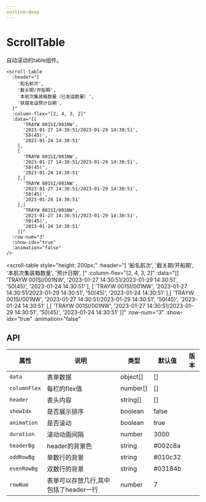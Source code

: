 ```yaml
---
outline:deep
---
```


<!-- markdownlint-disable-next-line -->
<script setup>
import ScrollTable from '../../src/components/ScrollTable/index.vue'
</script>

# ScrollTable

自动滚动的table组件。

```vue
<scroll-table
  :header="[
    '船名航次',
    '截关期/开船期',
    '本航次集装箱数量（已发运数量）',
    '铁路发运预计日期',
  ]"
  :column-flex="[2, 4, 3, 2]"
  :data="[[
      'TRAYW 001SI/001NW',
      '2023-01-27 14:30:51/2023-01-29 14:30:51',
      '50(45)',
      '2023-01-24 14:30:51'
    ],
    [
      'TRAYW 001SI/001NW',
      '2023-01-27 14:30:51/2023-01-29 14:30:51',
      '50(45)',
      '2023-01-24 14:30:51'
    ],[
      'TRAYW 001SI/001NW',
      '2023-01-27 14:30:51/2023-01-29 14:30:51',
      '50(45)',
      '2023-01-24 14:30:51'
    ],[
      'TRAYW 001SI/001NW',
      '2023-01-27 14:30:51/2023-01-29 14:30:51',
      '50(45)',
      '2023-01-24 14:30:51'
    ]]"
  :row-num="3"
  :show-idx="true"
  :animation="false"
/>
```

<!-- markdownlint-disable-next-line -->

<scroll-table
  style="height: 200px;"
 :header="[
    '船名航次',
    '截关期/开船期',
    '本航次集装箱数量',
    '预计日期',
  ]"
  :column-flex="[2, 4, 3, 2]"
  :data="[[
      'TRAYW 001SI/001NW',
      '2023-01-27 14:30:51/2023-01-29 14:30:51',
      '50(45)',
      '2023-01-24 14:30:51'
    ],
    [
      'TRAYW 001SI/001NW',
      '2023-01-27 14:30:51/2023-01-29 14:30:51',
      '50(45)',
      '2023-01-24 14:30:51'
    ],[
      'TRAYW 001SI/001NW',
      '2023-01-27 14:30:51/2023-01-29 14:30:51',
      '50(45)',
      '2023-01-24 14:30:51'
    ],[
      'TRAYW 001SI/001NW',
      '2023-01-27 14:30:51/2023-01-29 14:30:51',
      '50(45)',
      '2023-01-24 14:30:51'
    ]]"
  :row-num="3"
  :show-idx="true"
  :animation="false"
></scroll-table>

## API

| 属性 | 说明 | 类型 | 默认值 | 版本 |
|---|---|---|---|---|
| `data` | 表单数据 | object[] | [] |  |
| `columnFlex` | 每栏的flex值 | number[] | [] |  |
| `header` | 表头内容 | string[] | [] |  |
| `showIdx` | 是否展示排序 | boolean | false |  |
| `animation` | 是否滚动 |boolean | true |  |
| `duration` | 滚动动画间隔 | number | 3000 |  |
| `headerBg` | header的背景色 | string | #002c8a |  |
| `oddRowBg` | 单数行的背景 | string | #010c32 |  |
| `evenRowBg` | 双数行的背景 | string | #03184b |  |
| `rowNum` | 表单可以存放几行,其中包括了header一行 | number | 7 |  |

